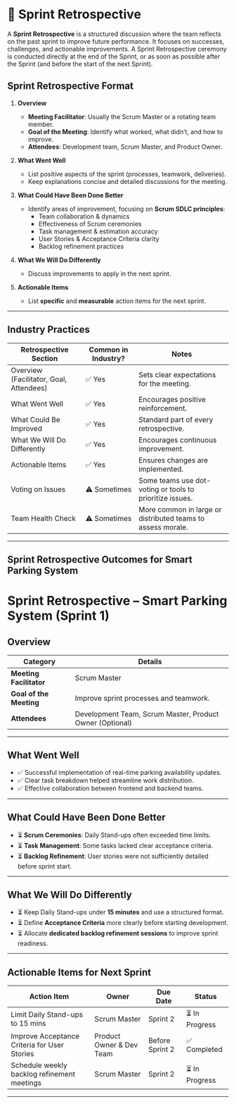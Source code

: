 # 🚀 Sprint Retrospective

A **Sprint Retrospective** is a structured discussion where the team reflects on the past sprint to improve future performance. It focuses on successes, challenges, and actionable improvements. A Sprint Retrospective ceremony is conducted directly at the end of the Sprint, or as soon as possible after the Sprint (and before the start of the next Sprint).

## **Sprint Retrospective Format**
1. **Overview**  
   - **Meeting Facilitator**: Usually the Scrum Master or a rotating team member.  
   - **Goal of the Meeting**: Identify what worked, what didn’t, and how to improve.  
   - **Attendees**: Development team, Scrum Master, and Product Owner.  

2. **What Went Well**  
   - List positive aspects of the sprint (processes, teamwork, deliveries).  
   - Keep explanations concise and detailed discussions for the meeting.  

3. **What Could Have Been Done Better**  
   - Identify areas of improvement, focusing on **Scrum SDLC principles**:  
     - Team collaboration & dynamics  
     - Effectiveness of Scrum ceremonies  
     - Task management & estimation accuracy  
     - User Stories & Acceptance Criteria clarity  
     - Backlog refinement practices  

4. **What We Will Do Differently**  
   - Discuss improvements to apply in the next sprint.  

5. **Actionable Items**  
   - List **specific** and **measurable** action items for the next sprint.  

---

## **Industry Practices**
| Retrospective Section | Common in Industry? | Notes |
|----------------------|------------------|------|
| Overview (Facilitator, Goal, Attendees) | ✅ Yes | Sets clear expectations for the meeting. |
| What Went Well | ✅ Yes | Encourages positive reinforcement. |
| What Could Be Improved | ✅ Yes | Standard part of every retrospective. |
| What We Will Do Differently | ✅ Yes | Encourages continuous improvement. |
| Actionable Items | ✅ Yes | Ensures changes are implemented. |
| Voting on Issues | ⚠️ Sometimes | Some teams use dot-voting or tools to prioritize issues. |
| Team Health Check | ⚠️ Sometimes | More common in large or distributed teams to assess morale. |

---

## **Sprint Retrospective Outcomes for Smart Parking System**

# Sprint Retrospective – Smart Parking System (Sprint 1)

## **Overview**
| Category | Details |
|----------|---------|
| **Meeting Facilitator** | Scrum Master |
| **Goal of the Meeting** | Improve sprint processes and teamwork. |
| **Attendees** | Development Team, Scrum Master, Product Owner (Optional) |

---

## **What Went Well**  
- ✅ Successful implementation of real-time parking availability updates.  
- ✅ Clear task breakdown helped streamline work distribution.  
- ✅ Effective collaboration between frontend and backend teams.  

---

## **What Could Have Been Done Better**  
- ⏳ **Scrum Ceremonies**: Daily Stand-ups often exceeded time limits.  
- ⏳ **Task Management**: Some tasks lacked clear acceptance criteria.  
- ⏳ **Backlog Refinement**: User stories were not sufficiently detailed before sprint start.  

---

## **What We Will Do Differently**  
- ⏳ Keep Daily Stand-ups under **15 minutes** and use a structured format.  
- ⏳ Define **Acceptance Criteria** more clearly before starting development.  
- ⏳ Allocate **dedicated backlog refinement sessions** to improve sprint readiness.  

---

## **Actionable Items for Next Sprint**
| Action Item | Owner | Due Date | Status |
|------------|------|---------|--------|
| Limit Daily Stand-ups to 15 mins | Scrum Master | Sprint 2 | ⏳ In Progress |
| Improve Acceptance Criteria for User Stories | Product Owner & Dev Team | Before Sprint 2 | ✅ Completed |
| Schedule weekly backlog refinement meetings | Scrum Master | Sprint 2 | ⏳ In Progress |

---

